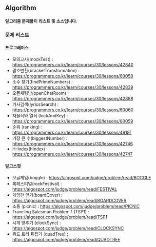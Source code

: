 ## Algorithm

#### 알고리즘 문제풀이 리스트 및 소스입니다.

### 문제 리스트

#### 프로그래머스

* 모의고사(mockTest) : https://programmers.co.kr/learn/courses/30/lessons/42840
* 괄호변환(bracketTransformation) : https://programmers.co.kr/learn/courses/30/lessons/60058
* 소수 찾기(findPrimeNumbers) : https://programmers.co.kr/learn/courses/30/lessons/42839
* 오픈채팅방(openChatRoom) : https://programmers.co.kr/learn/courses/30/lessons/42888
* 가사검색(lyricsSearch) : https://programmers.co.kr/learn/courses/30/lessons/60060
* 자물쇠와 열쇠 (lockAndKey) : https://programmers.co.kr/learn/courses/30/lessons/60059
* 순위 (ranking) : https://programmers.co.kr/learn/courses/30/lessons/49191
* 가장 큰 수(biggestNumber) : https://programmers.co.kr/learn/courses/30/lessons/42746
* H-Index(hIndex) : https://programmers.co.kr/learn/courses/30/lessons/42747

#### 알고스팟

* 보글게임(boggle) : https://algospot.com/judge/problem/read/BOGGLE
* 록페스티벌(rockFestival) : https://algospot.com/judge/problem/read/FESTIVAL
* 게임판 덮기(boardCover) : https://algospot.com/judge/problem/read/BOARDCOVER
* 소풍 (picnic) : https://algospot.com/judge/problem/read/PICNIC
* Traveling Salesman Problem 1 (TSP1) : https://algospot.com/judge/problem/read/TSP1
* 시계 맞추기 (clockSync) : https://algospot.com/judge/problem/read/CLOCKSYNC
* 쿼드 트리 뒤집기 (quadTree) : https://algospot.com/judge/problem/read/QUADTREE
